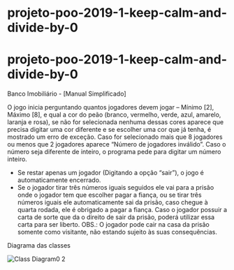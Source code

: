# projeto-poo-2019-1-keep-calm-and-divide-by-0
# projeto-poo-2019-1-keep-calm-and-divide-by-0

Banco Imobiliário - [Manual Simplificado]

O jogo inicia perguntando quantos jogadores devem jogar – Mínimo [2], Máximo [8], e qual a cor do peão (branco, vermelho, verde, azul, amarelo, laranja e rosa), se não for selecionada nenhuma dessas cores aparece que precisa digitar uma cor diferente e se escolher uma cor que já tenha, é mostrado um erro de exceção. Caso for selecionado mais que 8 jogadores ou menos que 2 jogadores aparece “Número de jogadores inválido”. Caso o número seja diferente de inteiro, o programa pede para digitar um número inteiro.
- Se restar apenas um jogador (Digitando a opção “sair”), o jogo é automaticamente encerrado.
- Se o jogador tirar três números iguais seguidos ele vai para a prisão onde o jogador tem que escolher pagar a fiança, ou se tirar três números iguais ele automaticamente sai da prisão, caso chegue à quarta rodada, ele é obrigado a pagar a fiança. Caso o jogador possuir a carta de sorte que da o direito de sair da prisão, poderá utilizar essa carta para ser liberto. OBS.: O jogador pode cair na casa da prisão somente como visitante, não estando sujeito às suas consequências.

Diagrama das classes

![Class Diagram0 2](https://user-images.githubusercontent.com/51708592/62870420-fd09e300-bcef-11e9-8016-3cc683987974.jpg)
